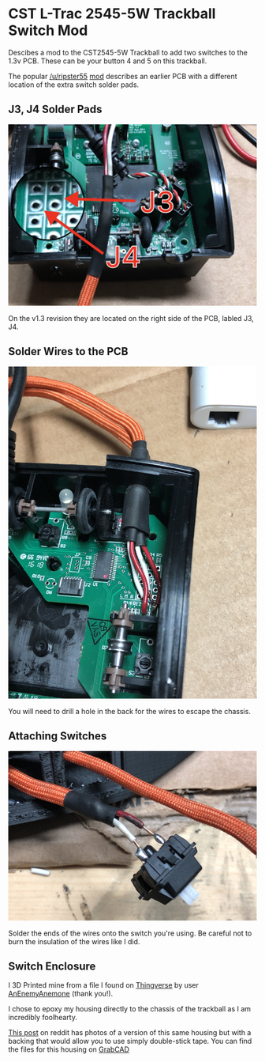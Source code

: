 # CST L-Trac 2545-5W Trackball Switch Mod
Descibes a mod to the CST2545-5W Trackball to add two switches to the 1.3v PCB. These can be your button 4 and 5 on this trackball.

The popular [/u/ripster55](https://www.reddit.com/user/ripster55) [mod](https://imgur.com/a/bhicE) describes an earlier PCB with a different location of the extra switch solder pads.

## J3, J4 Solder Pads
![Solder pads indicated in magnification with red arrows](https://raw.githubusercontent.com/benjaminmikiten/cst-ltrack-mod/master/img/photo.jpeg)

On the v1.3 revision they are located on the right side of the PCB, labled J3, J4. 

## Solder Wires to the PCB

![Wires attached to the PCB run out a hole in the back of the enclosure](https://raw.githubusercontent.com/benjaminmikiten/cst-ltrack-mod/master/img/photo-2.jpeg)

You will need to drill a hole in the back for the wires to escape the chassis. 

## Attaching Switches

![Wires soldered to the tips of a keyboard switch](https://raw.githubusercontent.com/benjaminmikiten/cst-ltrack-mod/master/img/photo-3.jpeg)

Solder the ends of the wires onto the switch you're using. Be careful not to burn the insulation of the wires like I did.

## Switch Enclosure
I 3D Printed mine from a file I found on [Thingverse](https://www.thingiverse.com/thing:2421998) by user [AnEnemyAnemone](https://www.thingiverse.com/AnEnemyAnemone/about) (thank you!).

I chose to epoxy my housing directly to the chassis of the trackball as I am incredibly foolhearty.

[This post](https://www.reddit.com/r/Trackballs/comments/82uny1/cst_mod_posted_earlier/) on reddit has photos of a version of this same housing but with a backing that would allow you to use simply double-stick tape. You can find the files for this housing on [GrabCAD](https://grabcad.com/library/cst-trackball-2-button-add-on-1)

